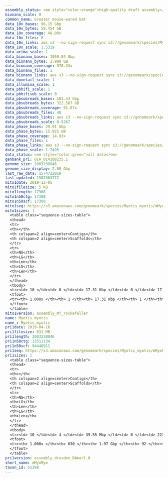 ```yaml
---
assembly_status: <em style="color:orange">high-quality draft assembly</em>
bionano_scale: 0
common_name: Greater mouse-eared bat
data_10x_bases: 96.15 Gbp
data_10x_bytes: 58.454 GB
data_10x_coverage: 48.00x
data_10x_files: 8
data_10x_links: aws s3 --no-sign-request sync s3://genomeark/species/Myotis_myotis/mMyoMyo1/genomic_data/10x/ .<br>
data_10x_scale: 1.5319
data_arima_scale: 1
data_bionano_bases: 1959.84 Gbp
data_bionano_bytes: 2.998 GB
data_bionano_coverage: 978.33x
data_bionano_files: 1
data_bionano_links: aws s3 --no-sign-request sync s3://genomeark/species/Myotis_myotis/mMyoMyo1/genomic_data/bionano/ .<br>
data_dovetail_scale: 1
data_illumina_scale: 1
data_pbhifi_scale: 1
data_pbhifisub_scale: 0
data_pbsubreads_bases: 182.44 Gbp
data_pbsubreads_bytes: 322.587 GB
data_pbsubreads_coverage: 91.07x
data_pbsubreads_files: 48
data_pbsubreads_links: aws s3 --no-sign-request sync s3://genomeark/species/Myotis_myotis/mMyoMyo1/genomic_data/pacbio/ . --exclude "*ccs*bam*"<br>
data_pbsubreads_scale: 0.5267
data_phase_bases: 29.91 Gbp
data_phase_bytes: 15.921 GB
data_phase_coverage: 14.93x
data_phase_files: 1
data_phase_links: aws s3 --no-sign-request sync s3://genomeark/species/Myotis_myotis/mMyoMyo1/genomic_data/phase/ .<br>
data_phase_scale: 1.7495
data_status: <em style="color:green">all data</em>
genbank_pri: GCA_014108235.1
genome_size: 2003238046
genome_size_display: 2.00 Gbp
last_raw_data: 1574722019
last_updated: 1582303772
mito1date: 2019-12-05
mito1filesize: 5 KB
mito1length: 17308
mito1n50ctg: 17308
mito1n50scf: 17308
mito1seq: https://s3.amazonaws.com/genomeark/species/Myotis_myotis/mMyoMyo1/assembly_MT_rockefeller/mMyoMyo1.MT.20191205.fasta.gz
mito1sizes: |
  <table class="sequence-sizes-table">
  <thead>
  <tr>
  <th></th>
  <th colspan=2 align=center>Contigs</th>
  <th colspan=2 align=center>Scaffolds</th>
  </tr>
  <tr>
  <th>NG</th>
  <th>LG</th>
  <th>Len</th>
  <th>LG</th>
  <th>Len</th>
  </tr>
  </thead>
  <tbody>
  <tr><td> 10 </td><td> 0 </td><td> 17.31 Kbp </td><td> 0 </td><td> 17.31 Kbp </td></tr>  <tr><td> 20 </td><td> 0 </td><td> 17.31 Kbp </td><td> 0 </td><td> 17.31 Kbp </td></tr>  <tr><td> 30 </td><td> 0 </td><td> 17.31 Kbp </td><td> 0 </td><td> 17.31 Kbp </td></tr>  <tr><td> 40 </td><td> 0 </td><td> 17.31 Kbp </td><td> 0 </td><td> 17.31 Kbp </td></tr>  <tr style="background-color:#cccccc;"><td> 50 </td><td> 0 </td><td style="background-color:#ff8888;"> 17.31 Kbp </td><td> 0 </td><td style="background-color:#ff8888;"> 17.31 Kbp </td></tr>  <tr><td> 60 </td><td> 0 </td><td> 17.31 Kbp </td><td> 0 </td><td> 17.31 Kbp </td></tr>  <tr><td> 70 </td><td> 0 </td><td> 17.31 Kbp </td><td> 0 </td><td> 17.31 Kbp </td></tr>  <tr><td> 80 </td><td> 0 </td><td> 17.31 Kbp </td><td> 0 </td><td> 17.31 Kbp </td></tr>  <tr><td> 90 </td><td> 0 </td><td> 17.31 Kbp </td><td> 0 </td><td> 17.31 Kbp </td></tr>  <tr><td> 100 </td><td> 0 </td><td> 17.31 Kbp </td><td> 0 </td><td> 17.31 Kbp </td></tr>  </tbody>
  <tfoot>
  <tr><th> 1.000x </th><th> 1 </th><th> 17.31 Kbp </th><th> 1 </th><th> 17.31 Kbp </th></tr>
  </tfoot>
  </table>
mito1version: assembly_MT_rockefeller
name: Myotis myotis
name_: Myotis_myotis
pri1date: 2019-04-16
pri1filesize: 631 MB
pri1length: 2003238046
pri1n50ctg: 12511134
pri1n50scf: 94448911
pri1seq: https://s3.amazonaws.com/genomeark/species/Myotis_myotis/mMyoMyo1/assembly_dresden_DAmar1.0/mMyoMyo1.pri.asm.20190416.fasta.gz
pri1sizes: |
  <table class="sequence-sizes-table">
  <thead>
  <tr>
  <th></th>
  <th colspan=2 align=center>Contigs</th>
  <th colspan=2 align=center>Scaffolds</th>
  </tr>
  <tr>
  <th>NG</th>
  <th>LG</th>
  <th>Len</th>
  <th>LG</th>
  <th>Len</th>
  </tr>
  </thead>
  <tbody>
  <tr><td> 10 </td><td> 4 </td><td> 39.55 Mbp </td><td> 0 </td><td> 223.37 Mbp </td></tr>  <tr><td> 20 </td><td> 10 </td><td> 30.73 Mbp </td><td> 1 </td><td> 217.76 Mbp </td></tr>  <tr><td> 30 </td><td> 17 </td><td> 23.87 Mbp </td><td> 2 </td><td> 213.72 Mbp </td></tr>  <tr><td> 40 </td><td> 27 </td><td> 18.23 Mbp </td><td> 4 </td><td> 111.27 Mbp </td></tr>  <tr style="background-color:#cccccc;"><td> 50 </td><td> 40 </td><td style="background-color:#88ff88;"> 12.51 Mbp </td><td> 6 </td><td style="background-color:#88ff88;"> 94.45 Mbp </td></tr>  <tr><td> 60 </td><td> 58 </td><td> 9.53 Mbp </td><td> 8 </td><td> 92.78 Mbp </td></tr>  <tr><td> 70 </td><td> 83 </td><td> 5.65 Mbp </td><td> 10 </td><td> 78.48 Mbp </td></tr>  <tr><td> 80 </td><td> 128 </td><td> 3.44 Mbp </td><td> 13 </td><td> 55.60 Mbp </td></tr>  <tr><td> 90 </td><td> 210 </td><td> 1.57 Mbp </td><td> 17 </td><td> 43.54 Mbp </td></tr>  <tr><td> 100 </td><td> 629 </td><td> 3.54 Kbp </td><td> 91 </td><td> 15.96 Kbp </td></tr>  </tbody>
  <tfoot>
  <tr><th> 1.000x </th><th> 630 </th><th> 1.97 Gbp </th><th> 92 </th><th> 2.00 Gbp </th></tr>
  </tfoot>
  </table>
pri1version: assembly_dresden_DAmar1.0
short_name: mMyoMyo
taxon_id: 51298
---
```

